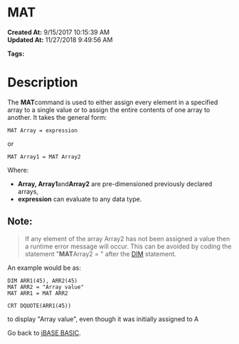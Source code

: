 # MAT

**Created At:** 9/15/2017 10:15:39 AM  
**Updated At:** 11/27/2018 9:49:56 AM  

**Tags:**
<badge text='array operations' vertical='middle' />

# Description

The **MAT**command is used to either assign every element in a specified array to a single value or to assign the entire contents of one array to another. It takes the general form:

```
MAT Array = expression
```

or

```
MAT Array1 = MAT Array2
```

Where:

- **Array, Array1**and**Array2** are pre-dimensioned previously declared arrays,
- **expression** can evaluate to any data type.


## Note: 


> If any element of the array Array2 has not been assigned a value then a runtime error message will occur. This can be avoided by coding the statement "**MAT**Array2 = " after the [DIM](276028-dimension-dim) statement.


An example would be as:

```
DIM ARR1(45), ARR2(45)
MAT ARR2 = "Array value"
MAT ARR1 = MAT ARR2

CRT DQUOTE(ARR1(45))
```

to display "Array value", even though it was initially assigned to A



Go back to [jBASE BASIC](263498-jbase-basic).
